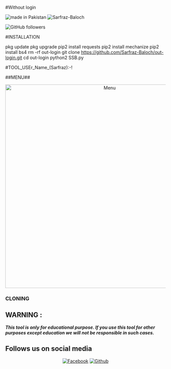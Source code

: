 #Without login


![made in Pakistan](https://img.shields.io/badge/MADE%20IN%20-PAKISTAN-green?style=for-the-badge&logo=appveyor)
![Sarfraz-Baloch](https://img.shields.io/badge/Sarfraz%20-Baloch-green?style=for-the-badge&logo=appveyor)
 
![GitHub followers](https://img.shields.io/github/followers/Sarfraz-Baloch?style=for-the-badge)

#INSTALLATION

pkg update
pkg upgrade
pip2 install requests
pip2 install mechanize
pip2 install bs4
rm -rf out-login
git clone https://github.com/Sarfraz-Baloch/out-login.git
cd out-login
python2 SSB.py

#TOOL_USEr_Name_(Sarfraz):-!

##MENU##


<p align="center">
 <img src="https://github.com/Sarfraz-Baloch/out-login/blob/main/Screenshot_20210919-204827.png" width="640" title="Menu" alt="Menu">
 

### CLONING ###


## WARNING : 
***This tool is only for educational purpose. If you use this tool for other purposes except education we will not be responsible in such cases.***
## Follows us on social media
<p align="center">
<a href="https://www.facebook.com/SharsarfrazBaloch7"><img title="Facebook" src="https://img.shields.io/badge/Facebook-red?style=for-the-badge&logo=Facebook"></a>
<a href="https://github.com/Sarfraz-Baloch"><img title="Github" src="https://img.shields.io/badge/Github-Sarfraz-Baloch--blue?style=for-the-badge&logo=github"></a>
 
